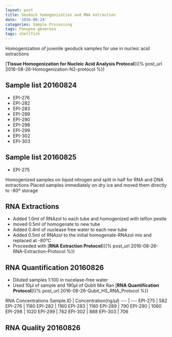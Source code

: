 ```yaml
---
layout: post
title: Geoduck homogenization and RNA extraction
date: '2016-08-24'
categories: Sample Processing
tags: Panopea generosa
tags: shellfish
---
```


Homogenization of juvenile geoduck samples for use in nucleic acid extractions

[**Tissue Homogenization for Nucleic Acid Analysis Protocol**]({% post_url 2016-08-26-Homogenization-N2-protocol %})

## Sample list 20160824   
* EPI-276 
* EPI-282
* EPI-283
* EPI-289
* EPI-290
* EPI-298
* EPI-299
* EPI-302
* EPI-303
   
## Sample list 20160825  
* EPI-275 

Homogenized samples on liquid nitrogen and split in half for RNA and DNA extractions
Placed samples immediately on dry ice and moved them directly to -80° storage 

## RNA Extractions
* Added 1.0ml of RNAzol to each tube and homogenized with teflon pestle
* moved 0.5ml of homogenate to new tube
* Added 0.4ml of nuclease free water to each new tube
* Added 0.5ml of RNAzol to the initial homogenate-RNAzol mix and replaced at -80°C
* Proceeded with [**RNA Extraction Protocol**]({% post_url 2016-08-26-RNA-Extraction-Protocol %})

## RNA Quantification 20160826
* Diluted samples 1:100 in nucelase-free water
* Used 10µl of sample and 190µl of Qubit Mix
Ran [**RNA Quantification Protocol**]({% post_url 2016-08-26-Qubit_HS_RNA_Protocol %})

RNA Concentrations
Sample.ID | Concentration(ng/µl) 
--- | --- 
EPI-275 | 582
EPI-276 | 1180
EPI-282 | 1160
EPI-283 | 1160
EPI-289 | 790
EPI-290 | 1060
EPI-298 | 1020
EPI-299 | 762
EPI-302 | 888
EPI-303 | 706

## RNA Quality 20160826

